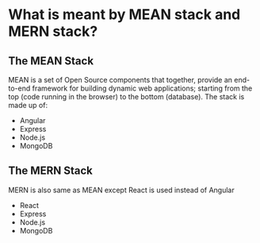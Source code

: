 # What is meant by MEAN stack and MERN stack?
## The MEAN Stack
MEAN is a set of Open Source components that together, provide an end-to-end framework for building dynamic web applications; starting from the top (code running in the browser) to the bottom (database). The stack is made up of:

*	Angular 
*	Express 
*	Node.js 
*	MongoDB 

## The MERN Stack
MERN is also same as MEAN except React is used instead of Angular

*	React 
*	Express 
*	Node.js 
*	MongoDB 
